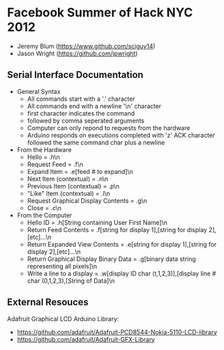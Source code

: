 Facebook Summer of Hack NYC 2012
================================
* Jeremy Blum (https://www.github.com/sciguy14)
* Jason Wright (https://github.com/jpwright)

Serial Interface Documentation
------------------------------
* General Syntax
  * All commands start with a '.' character
  * All commands end with a newline '\n' character
  * first character indicates the command
  * followed by comma seperated arguments
  * Computer can only repond to requests from the hardware
  * Arduino responds on executions completed with 'z' ACK character followed the same command char plus a newline
* From the Hardware
  * Hello 									= .h\n
  * Request Feed 							= .f\n
  * Expand Item								= .e[feed # to expand]\n 
  * Next Item (contextual)					= .n\n
  * Previous Item (contextual)				= .p\n
  * "Like" Item (contextual)				= .l\n
  * Request Graphical Display Contents  	= .g\n
  * Close									= .c\n
* From the Computer
  * Hello ID								= .h[String containing User First Name]\n
  * Return Feed Contents					= .f[string for display 1],[string for display 2],[etc]...\n
  * Return Expanded View Contents			= .e[string for display 1],[string for display 2],[etc]...\n
  * Return Graphical Display Binary Data	= .g[binary data string representing all pixels]\n
  * Write a line to a display			 	= .w[display ID char (t,1,2,3)],[display line # char (0,1,2,3),[String of Data]\n
  
 External Resouces
 -----------------
 Adafruit Graphical LCD Arduino Library:  
 * https://github.com/adafruit/Adafruit-PCD8544-Nokia-5110-LCD-library
 * https://github.com/adafruit/Adafruit-GFX-Library
